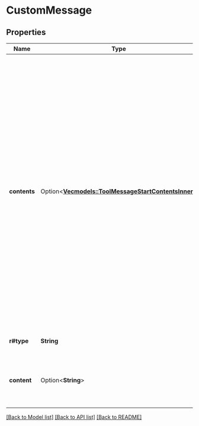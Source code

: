 # CustomMessage

## Properties

Name | Type | Description | Notes
------------ | ------------- | ------------- | -------------
**contents** | Option<[**Vec<models::ToolMessageStartContentsInner>**](ToolMessageStart_contents_inner.md)> | This is an alternative to the `content` property. It allows to specify variants of the same content, one per language.  Usage: - If your assistants are multilingual, you can provide content for each language. - If you don't provide content for a language, the first item in the array will be automatically translated to the active language at that moment.  This will override the `content` property. | [optional]
**r#type** | **String** | This is a custom message. | 
**content** | Option<**String**> | This is the content that the assistant will say when this message is triggered. | [optional]

[[Back to Model list]](../README.md#documentation-for-models) [[Back to API list]](../README.md#documentation-for-api-endpoints) [[Back to README]](../README.md)


